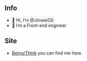 ## Info
- 👋 Hi, I’m @JinweiOS
- 👀 I’m a Front-end engineer
## Site
- [Being/Think](https://www.beingthink.com) you can find me here.
